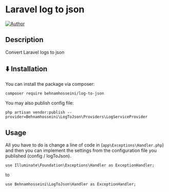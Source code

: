 Laravel log to json
==================


[![Author](https://img.shields.io/static/v1?label=Author&message=linkedin&color=<BLUE>)](https://www.linkedin.com/in/behnam-hoseyni-904949164/)


## Description
Convert Laravel logs to json

## <g-emoji class="g-emoji" alias="arrow_down" fallback-src="https://github.githubassets.com/images/icons/emoji/unicode/2b07.png">⬇️</g-emoji> Installation

You can install the package via composer:

```bash
composer require behnamhosseini/log-to-json
```

You may also publish config file:
```
php artisan vendor:publish --provider=Behnamhosseini\LogToJson\Providers\LogServiceProvider
```

## Usage

All you have to do is change a line of code in (`app\Exceptions\Handler.php`) and then you can implement the settings from the configuration file you published (config / logToJson).

```
use Illuminate\Foundation\Exceptions\Handler as ExceptionHandler;
```
to
```
use Behnamhosseini\LogToJson\Handler as ExceptionHandler;

```
